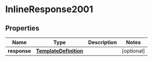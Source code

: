 

# InlineResponse2001

## Properties

Name | Type | Description | Notes
------------ | ------------- | ------------- | -------------
**response** | [**TemplateDefinition**](TemplateDefinition.md) |  |  [optional]



